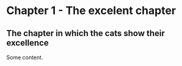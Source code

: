 # Chapter 1 - The excelent chapter
## The chapter in which the cats show their excellence

Some content.